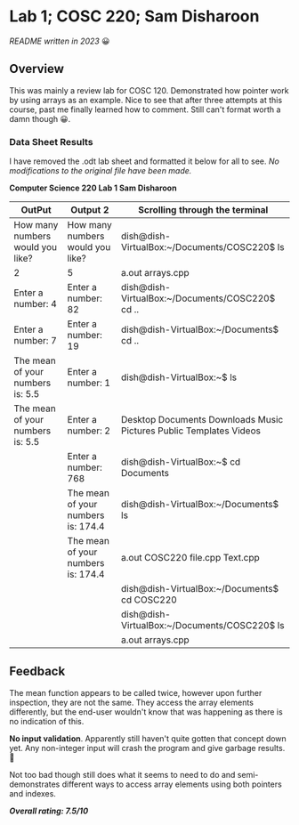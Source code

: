 # Lab 1; COSC 220; Sam Disharoon

*README written in 2023* :grinning:

## Overview

This was mainly a review lab for COSC 120. Demonstrated how pointer work by using arrays as an example. Nice to see that after three attempts at this course, past me finally learned how to comment. Still can't format worth a damn though :grinning:.

### Data Sheet Results

I have removed the .odt lab sheet and formatted it below for all to see. *No modifications to the original file have been made.*

**Computer Science 220 Lab 1 Sam Disharoon**

|OutPut|Output 2|Scrolling through the terminal|
|------|--------|------------------------------|
|How many numbers would you like?|How many numbers would you like?|dish@dish-VirtualBox:~/Documents/COSC220$ ls|
|2|5|a.out  arrays.cpp|
|Enter a number: 4|Enter a number: 82|dish@dish-VirtualBox:~/Documents/COSC220$ cd ..|
|Enter a number: 7|Enter a number: 19|dish@dish-VirtualBox:~/Documents$ cd ..|
|The mean of your numbers is: 5.5|Enter a number: 1|dish@dish-VirtualBox:~$ ls|
|The mean of your numbers is: 5.5|Enter a number: 2|Desktop  Documents  Downloads  Music  Pictures  Public  Templates  Videos|
||Enter a number: 768|dish@dish-VirtualBox:~$ cd Documents|
||The mean of your numbers is: 174.4|dish@dish-VirtualBox:~/Documents$ ls|
||The mean of your numbers is: 174.4|a.out  COSC220  file.cpp  Text.cpp|
|||dish@dish-VirtualBox:~/Documents$ cd COSC220|
|||dish@dish-VirtualBox:~/Documents/COSC220$ ls|
|||a.out  arrays.cpp|

## Feedback

The mean function appears to be called twice, however upon further inspection, they are not the same. They access the array elements differently, but the end-user wouldn't know that was happening as there is no indication of this.

**No input validation**. Apparently still haven't quite gotten that concept down yet. Any non-integer input will crash the program and give garbage results. :poop:

Not too bad though still does what it seems to need to do and semi-demonstrates different ways to access array elements using both pointers and indexes.

***Overall rating: 7.5/10***
